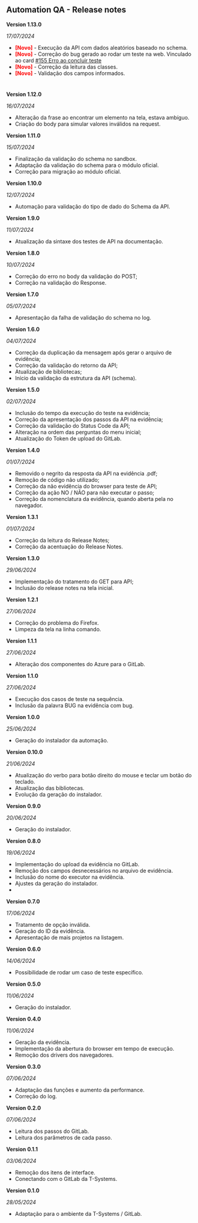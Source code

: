 Automation QA - Release notes
----
**Version 1.13.0**

<em>17/07/2024</em>
- <font color='red'>__[Novo]__</font> - Execução da API com dados aleatórios baseado no schema.
- <font color='red'>__[Novo]__</font> - Correção do bug gerado ao rodar um teste na web. Vinculado ao card [#155 Erro ao concluir teste](https://sbs.t-systems.com.br/gitlab/mercedes/qa/squad-qa/qa-sandbox/-/issues/155)
- <font color='red'>__[Novo]__</font> - Correção da leitura das classes.
- <font color='red'>__[Novo]__</font> - Validação dos campos informados.
#

**Version 1.12.0**

<em>16/07/2024</em>
- Alteração da frase ao encontrar um elemento na tela, estava ambíguo.
- Criação do body para simular valores inválidos na request.

**Version 1.11.0**

<em>15/07/2024</em>
- Finalização da validação do schema no sandbox.
- Adaptação da validação do schema para o módulo oficial.
- Correção para migração ao módulo oficial.


**Version 1.10.0**

<em>12/07/2024</em>
- Automação para validação do tipo de dado do Schema da API.

**Version 1.9.0**

<em>11/07/2024</em>
- Atualização da sintaxe dos testes de API na documentação.


**Version 1.8.0**

<em>10/07/2024</em>
- Correção do erro no body da validação do POST;
- Correção na validação do Response.

**Version 1.7.0**

<em>05/07/2024</em>
- Apresentação da falha de validação do schema no log.

**Version 1.6.0**

<em>04/07/2024</em>
- Correção da duplicação da mensagem após gerar o arquivo de evidência;
- Correção da validação do retorno da API;
- Atualização de bibliotecas;
- Início da validação da estrutura da API (schema).

**Version 1.5.0**

<em>02/07/2024</em>
- Inclusão do tempo da execução do teste na evidência;
- Correção da apresentação dos passos da API na evidência;
- Correção da validação do Status Code da API;
- Alteração na ordem das perguntas do menu inicial;
- Atualização do Token de upload do GitLab.

**Version 1.4.0**

<em>01/07/2024</em>
- Removido o negrito da resposta da API na evidência .pdf;
- Remoção de código não utilizado;
- Correção da não evidência do browser para teste de API;
- Correção da ação NO / NÃO para não executar o passo;
- Correção da nomenclatura da evidência, quando aberta pela no navegador.

**Version 1.3.1**

<em>01/07/2024</em> 
- Correção da leitura do Release Notes;
- Correção da acentuação do Release Notes.

**Version 1.3.0**

<em>29/06/2024</em>
- Implementação do tratamento do GET para API;
- Inclusão do release notes na tela inicial.


**Version 1.2.1**

<em>27/06/2024</em>
- Correção do problema do Firefox.
- Limpeza da tela na linha comando.

**Version 1.1.1**

<em>27/06/2024</em>
- Alteração dos componentes do Azure para o GitLab.

**Version 1.1.0**

<em>27/06/2024</em>

- Execução dos casos de teste na sequência.
- Inclusão da palavra BUG na evidência com bug. 

**Version 1.0.0**

<em>25/06/2024</em>
- Geração do instalador da automação.

**Version 0.10.0**

<em>21/06/2024</em>
- Atualização do verbo para botão direito do mouse e teclar um botão do teclado.
- Atualização das bibliotecas.
- Evolução da geração do instalador.

**Version 0.9.0**

<em>20/06/2024</em>
- Geração do instalador.

**Version 0.8.0**

<em>19/06/2024</em>
- Implementação do upload da evidência no GitLab.
- Remoção dos campos desnecessários no arquivo de evidência.
- Inclusão do nome do executor na evidência.
- Ajustes da geração do instalador.
- 
**Version 0.7.0**                            

<em>17/06/2024</em>
- Tratamento de opção inválida.
- Geração do ID da evidência.
- Apresentação de mais projetos na listagem.

**Version 0.6.0**                            

<em>14/06/2024</em>
- Possibilidade de rodar um caso de teste específico.

**Version 0.5.0**                            

<em>11/06/2024</em>
- Geração do instalador.

**Version 0.4.0**                            

<em>11/06/2024</em>
- Geração da evidência.
- Implementação da abertura do browser em tempo de execução.
- Remoção dos drivers dos navegadores.

**Version 0.3.0**                            

<em>07/06/2024</em>
- Adaptação das funções e aumento da performance.
- Correção do log.

**Version 0.2.0**

<em>07/06/2024</em>
- Leitura dos passos do GitLab.
- Leitura dos parâmetros de cada passo.

**Version 0.1.1**
                                           
<em>03/06/2024</em>
- Remoção dos itens de interface.
- Conectando com o GitLab da T-Systems.

**Version 0.1.0**                            
                                           
<em>28/05/2024</em>
- Adaptação para o ambiente da T-Systems / GitLab.
